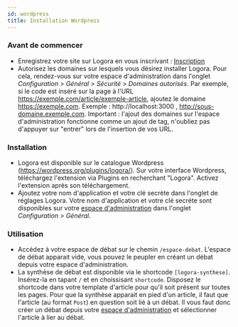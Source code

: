 ```yaml
---
id: wordpress
title: Installation Wordpress
---
```


### Avant de commencer 

- Enregistrez votre site sur Logora en vous inscrivant : [Inscription](https://logora.fr/signup)
- Autorisez les domaines sur lesquels vous désirez installer Logora. Pour cela, rendez-vous sur votre espace d'administration dans l'onglet *Configuration > Général > Sécurité > Domaines autorisés*. Par exemple, si le code est inséré sur la page à l'URL https://exemple.com/article/exemple-article, ajoutez le domaine https://exemple.com. Exemple : http://localhost:3000 , http://sous-domaine.exemple.com.  Important : l'ajout des domaines sur l'espace d'administration fonctionne comme un ajout de tag, n'oubliez pas d'appuyer sur "entrer" lors de l'insertion de vos URL.

### Installation

- Logora est disponible sur le catalogue Wordpress (https://wordpress.org/plugins/logora/). Sur votre interface Wordpress, téléchargez l'extension via Plugins en recherchant "Logora". Activez l'extension après son téléchargement.
- Ajoutez votre nom d'application et votre clé secrète dans l'onglet de réglages Logora. Votre nom d'application et votre clé secréte sont disponibles sur votre [espace d'administration](https://admin.logora.fr) dans l'onglet *Configuration > Général*.


### Utilisation

- Accédez à votre espace de débat sur le chemin `/espace-debat`. L'espace de débat apparait vide, vous pouvez le peupler en créant un débat depuis votre espace d'administration. 
- La synthèse de débat est disponible via le shortcode `[logora-synthese]`. Insérez-la en tapant `/` et en choissisant `shortcode`. Disposez le shortcode dans votre template d'article pour qu'il soit présent sur toutes les pages. Pour que la synthèse apparait en pied d'un article, il faut que l'article (au format `Post`) en question soit lié à un débat. Il vous faut donc créer un débat depuis votre [espace d'administration](https://admin.logora.fr) et sélectionner l'article à lier au débat. 
 
